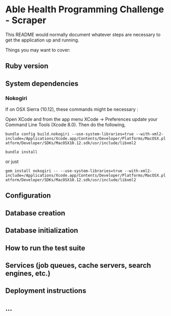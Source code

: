 # Able Health Programming Challenge - Scraper

This README would normally document whatever steps are necessary to get the
application up and running.

Things you may want to cover:

## Ruby version

## System dependencies
### Nokogiri
If on OSX Sierra (10.12), these commands might be necessary :

Open XCode and from the app menu XCode -> Preferences update your Command Line Tools (Xcode 8.0). Then do the following,

`bundle config build.nokogiri --use-system-libraries=true --with-xml2-include=/Applications/Xcode.app/Contents/Developer/Platforms/MacOSX.platform/Developer/SDKs/MacOSX10.12.sdk/usr/include/libxml2`

`bundle install`

or just

`gem install nokogiri -- --use-system-libraries=true --with-xml2-include=/Applications/Xcode.app/Contents/Developer/Platforms/MacOSX.platform/Developer/SDKs/MacOSX10.12.sdk/usr/include/libxml2`

## Configuration

## Database creation

## Database initialization

## How to run the test suite

## Services (job queues, cache servers, search engines, etc.)

## Deployment instructions

## ...
